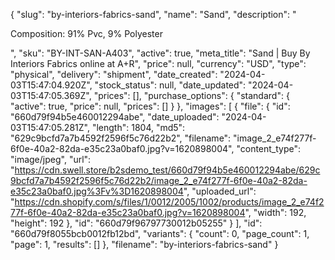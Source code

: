 {
  "slug": "by-interiors-fabrics-sand",
  "name": "Sand",
  "description": "<p>Composition: 91% Pvc, 9% Polyester</p>",
  "sku": "BY-INT-SAN-A403",
  "active": true,
  "meta_title": "Sand | Buy By Interiors Fabrics online at A+R",
  "price": null,
  "currency": "USD",
  "type": "physical",
  "delivery": "shipment",
  "date_created": "2024-04-03T15:47:04.920Z",
  "stock_status": null,
  "date_updated": "2024-04-03T15:47:05.369Z",
  "prices": [],
  "purchase_options": {
    "standard": {
      "active": true,
      "price": null,
      "prices": []
    }
  },
  "images": [
    {
      "file": {
        "id": "660d79f94b5e460012294abe",
        "date_uploaded": "2024-04-03T15:47:05.281Z",
        "length": 1804,
        "md5": "629c9bcfd7a7b4592f2596f5c76d22b2",
        "filename": "image_2_e74f277f-6f0e-40a2-82da-e35c23a0baf0.jpg?v=1620898004",
        "content_type": "image/jpeg",
        "url": "https://cdn.swell.store/b2sdemo_test/660d79f94b5e460012294abe/629c9bcfd7a7b4592f2596f5c76d22b2/image_2_e74f277f-6f0e-40a2-82da-e35c23a0baf0.jpg%3Fv%3D1620898004",
        "uploaded_url": "https://cdn.shopify.com/s/files/1/0012/2005/1002/products/image_2_e74f277f-6f0e-40a2-82da-e35c23a0baf0.jpg?v=1620898004",
        "width": 192,
        "height": 192
      },
      "id": "660d79f96797730012b05255"
    }
  ],
  "id": "660d79f8055bcb0012fb12bd",
  "variants": {
    "count": 0,
    "page_count": 1,
    "page": 1,
    "results": []
  },
  "filename": "by-interiors-fabrics-sand"
}